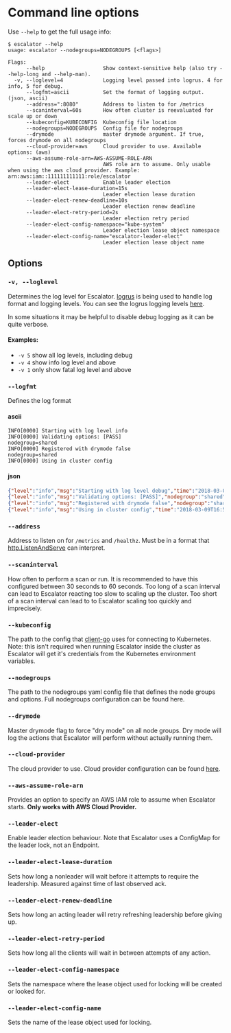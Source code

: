# Command line options

Use `--help` to get the full usage info:

```
$ escalator --help
usage: escalator --nodegroups=NODEGROUPS [<flags>]

Flags:
      --help                   Show context-sensitive help (also try --help-long and --help-man).
  -v, --loglevel=4             Logging level passed into logrus. 4 for info, 5 for debug.
      --logfmt=ascii           Set the format of logging output. (json, ascii)
      --address=":8080"        Address to listen to for /metrics
      --scaninterval=60s       How often cluster is reevaluated for scale up or down
      --kubeconfig=KUBECONFIG  Kubeconfig file location
      --nodegroups=NODEGROUPS  Config file for nodegroups
      --drymode                master drymode argument. If true, forces drymode on all nodegroups
      --cloud-provider=aws     Cloud provider to use. Available options: (aws)
      --aws-assume-role-arn=AWS-ASSUME-ROLE-ARN
                               AWS role arn to assume. Only usable when using the aws cloud provider. Example: arn:aws:iam::111111111111:role/escalator
      --leader-elect           Enable leader election
      --leader-elect-lease-duration=15s
                               Leader election lease duration
      --leader-elect-renew-deadline=10s
                               Leader election renew deadline
      --leader-elect-retry-period=2s
                               Leader election retry period
      --leader-elect-config-namespace="kube-system"
                               Leader election lease object namespace
      --leader-elect-config-name="escalator-leader-elect"
                               Leader election lease object name
```

## Options

### `-v, --loglevel`

Determines the log level for Escalator. [logrus](https://github.com/sirupsen/logrus) is being used to handle log format
and logging levels. You can see the logrus logging levels [here](https://github.com/sirupsen/logrus#level-logging).

In some situations it may be helpful to disable debug logging as it can be quite verbose.

#### Examples:

- `-v 5` show all log levels, including debug
- `-v 4` show info log level and above
- `-v 1` only show fatal log level and above

### `--logfmt`

Defines the log format

#### ascii

```
INFO[0000] Starting with log level info                 
INFO[0000] Validating options: [PASS]                    nodegroup=shared
INFO[0000] Registered with drymode false                 nodegroup=shared
INFO[0000] Using in cluster config          
```

#### json

```json
{"level":"info","msg":"Starting with log level debug","time":"2018-03-09T16:53:33+11:00"}
{"level":"info","msg":"Validating options: [PASS]","nodegroup":"shared","time":"2018-03-09T16:53:33+11:00"}
{"level":"info","msg":"Registered with drymode false","nodegroup":"shared","time":"2018-03-09T16:53:33+11:00"}
{"level":"info","msg":"Using in cluster config","time":"2018-03-09T16:53:33+11:00"}
```

### `--address`

Address to listen on for `/metrics` and `/healthz`. Must be in a format that 
[http.ListenAndServe](https://golang.org/pkg/net/http/#ListenAndServe) can interpret.

### `--scaninterval`

How often to perform a scan or run. It is recommended to have this configured between 30 seconds to 60 seconds.
Too long of a scan interval can lead to Escalator reacting too slow to scaling up the cluster. 
Too short of a scan interval can lead to to Escalator scaling too quickly and imprecisely.

### `--kubeconfig`

The path to the config that [client-go](https://github.com/kubernetes/client-go) uses for connecting to Kubernetes.
Note: this isn't required when running Escalator inside the cluster as Escalator will get it's credentials from 
the Kubernetes environment variables.

### `--nodegroups`

The path to the nodegroups yaml config file that defines the node groups and options. Full nodegroups configuration
can be found here.

### `--drymode`

Master drymode flag to force "dry mode" on all node groups. Dry mode will log the actions that Escalator will perform
without actually running them.

### `--cloud-provider`

The cloud provider to use. Cloud provider configuration can be found [here](../deployment/README.md).

### `--aws-assume-role-arn`

Provides an option to specify an AWS IAM role to assume when Escalator starts. **Only works with AWS Cloud Provider.**

### `--leader-elect`

Enable leader election behaviour. Note that Escalator uses a ConfigMap for the leader lock, not an Endpoint.

### `--leader-elect-lease-duration`

Sets how long a nonleader will wait before it attempts to require the leadership. Measured against time of last observed ack.

### `--leader-elect-renew-deadline`

Sets how long an acting leader will retry refreshing leadership before giving up.

### `--leader-elect-retry-period`

Sets how long all the clients will wait in between attempts of any action.

### `--leader-elect-config-namespace`

Sets the namespace where the lease object used for locking will be created or looked for.

### `--leader-elect-config-name`

Sets the name of the lease object used for locking.